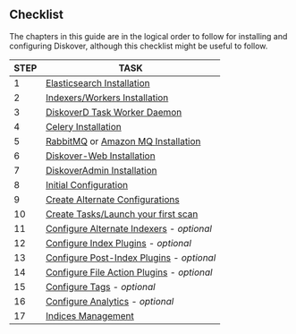 <p id="checklist"></p>

## Checklist

The chapters in this guide are in the logical order to follow for installing and configuring Diskover, although this checklist might be useful to follow.

| STEP | TASK |
| --- | --- |
| 1 | [Elasticsearch Installation](#install_es) |
| 2 | [Indexers/Workers Installation](#install_indexers) |
| 3 | [DiskoverD Task Worker Daemon](#install_diskoverd) |
| 4 | [Celery Installation](#install_celery) |
| 5 | [RabbitMQ](#install_rabbitmq) or [Amazon MQ Installation](#install_amazonmq) |
| 6 | [Diskover-Web Installation](#install_diskover_web) |
| 7 | [DiskoverAdmin Installation](#install_diskoveradmin) |
| 8 | [Initial Configuration](#config_initial) |
| 9 | [Create Alternate Configurations](#create_alt_config) |
| 10 | [Create Tasks/Launch your first scan](#task_panel) |
| 11 | [Configure Alternate Indexers](#config_alt_indexers) - _optional_ |
| 12 | [Configure Index Plugins](#config_plugins_index) - _optional_ |
| 13 | [Configure Post-Index Plugins](#config_plugins_post_index) - _optional_ |
| 14 | [Configure File Action Plugins](#config_plugins_file_actions) - _optional_ |
| 15 | [Configure Tags](#tags) - _optional_ |
| 16 | [Configure Analytics](#analytics) - _optional_ |
| 17 | [Indices Management](#indices_management) |
